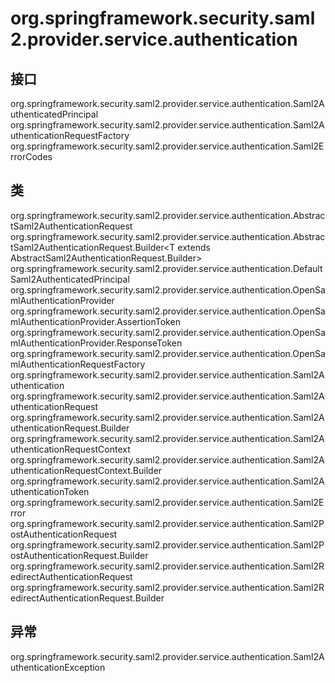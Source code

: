 # org.springframework.security.saml2.provider.service.authentication

## 接口

org.springframework.security.saml2.provider.service.authentication.Saml2AuthenticatedPrincipal
org.springframework.security.saml2.provider.service.authentication.Saml2AuthenticationRequestFactory
org.springframework.security.saml2.provider.service.authentication.Saml2ErrorCodes

## 类

org.springframework.security.saml2.provider.service.authentication.AbstractSaml2AuthenticationRequest
org.springframework.security.saml2.provider.service.authentication.AbstractSaml2AuthenticationRequest.Builder<T extends AbstractSaml2AuthenticationRequest.Builder<T>>
org.springframework.security.saml2.provider.service.authentication.DefaultSaml2AuthenticatedPrincipal
org.springframework.security.saml2.provider.service.authentication.OpenSamlAuthenticationProvider
org.springframework.security.saml2.provider.service.authentication.OpenSamlAuthenticationProvider.AssertionToken
org.springframework.security.saml2.provider.service.authentication.OpenSamlAuthenticationProvider.ResponseToken
org.springframework.security.saml2.provider.service.authentication.OpenSamlAuthenticationRequestFactory
org.springframework.security.saml2.provider.service.authentication.Saml2Authentication
org.springframework.security.saml2.provider.service.authentication.Saml2AuthenticationRequest
org.springframework.security.saml2.provider.service.authentication.Saml2AuthenticationRequest.Builder
org.springframework.security.saml2.provider.service.authentication.Saml2AuthenticationRequestContext
org.springframework.security.saml2.provider.service.authentication.Saml2AuthenticationRequestContext.Builder
org.springframework.security.saml2.provider.service.authentication.Saml2AuthenticationToken
org.springframework.security.saml2.provider.service.authentication.Saml2Error
org.springframework.security.saml2.provider.service.authentication.Saml2PostAuthenticationRequest
org.springframework.security.saml2.provider.service.authentication.Saml2PostAuthenticationRequest.Builder
org.springframework.security.saml2.provider.service.authentication.Saml2RedirectAuthenticationRequest
org.springframework.security.saml2.provider.service.authentication.Saml2RedirectAuthenticationRequest.Builder

## 异常

org.springframework.security.saml2.provider.service.authentication.Saml2AuthenticationException





